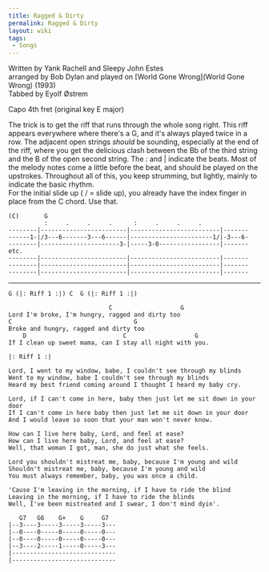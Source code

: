 ```yaml
---
title: Ragged & Dirty
permalink: Ragged & Dirty
layout: wiki
tags:
 - Songs
---
```


Written by Yank Rachell and Sleepy John Estes  
arranged by Bob Dylan and played on [World Gone
Wrong](World Gone Wrong) (1993)  
Tabbed by Eyolf Østrem

Capo 4th fret (original key E major)

The trick is to get the riff that runs through the whole song right.
This riff appears everywhere where there's a G, and it's always played
twice in a row. The adjacent open strings *should* be sounding,
especially at the end of the riff, where you get the delicious clash
between the Bb of the third string and the B of the open second string.
The : and | indicate the beats. Most of the melody notes come a little
before the beat, and should be played on the upstrokes. Throughout all
of this, you keep strumming, but lightly, mainly to indicate the basic
rhythm.  
For the initial slide up ( / = slide up), you already have the index
finger in place from the C chord. Use that.

    (C)       G
              :     .     .     .      :     .     .     .
    --------|------------------------|-------------------------|-------
    ------1-|/3---6-------3---6------|-----------------------1/|-3---6-
    --------|----------------------3-|-----3-0-----------------|------- etc.
    --------|------------------------|-------------------------|-------
    --------|------------------------|-------------------------|-------
    --------|------------------------|-------------------------|-------

* * * * *

    G (|: Riff 1 :|) C  G (|: Riff 1 :|)

                                C                   G
    Lord I'm broke, I'm hungry, ragged and dirty too
    C                                  G
    Broke and hungry, ragged and dirty too
        D                           C                   G
    If I clean up sweet mama, can I stay all night with you.

    |: Riff 1 :|

    Lord, I went to my window, babe, I couldn't see through my blinds
    Went to my window, babe I couldn't see through my blinds
    Heard my best friend coming around I thought I heard my baby cry.

    Lord, if I can't come in here, baby then just let me sit down in your door
    If I can't come in here baby then just let me sit down in your door
    And I would leave so soon that your man won't never know.

    How can I live here baby, Lord, and feel at ease?
    How can I live here baby, Lord, and feel at ease?
    Well, that woman I got, man, she do just what she feels.

    Lord you shouldn't mistreat me, baby, because I'm young and wild
    Shouldn't mistreat me, baby, because I'm young and wild
    You must always remember, baby, you was once a child.

    'Cause I'm leaving in the morning, if I have to ride the blind
    Leaving in the morning, if I have to ride the blinds
    Well, I've been mistreated and I swear, I don't mind dyin'.

       G7   G6    G+    G     G7
    |--3----3-----3-----3-----3---
    |--0----0-----0-----0-----0---
    |--0----0-----0-----0-----0---
    |--3----2-----1-----0-----3---
    |-----------------------------
    |-----------------------------
